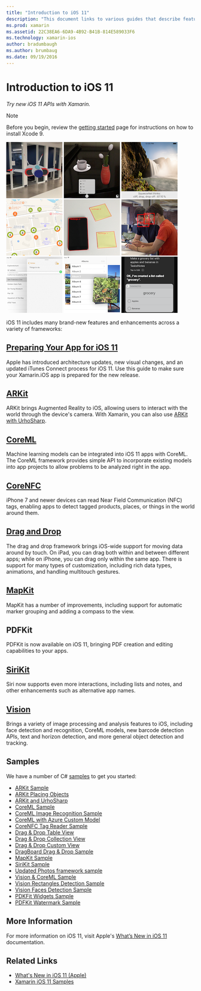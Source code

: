 ```yaml
---
title: "Introduction to iOS 11"
description: "This document links to various guides that describe features of iOS 11, including ARKit, CoreML, MapKit, PDFKit, SiriKit, the Vision framework, and more."
ms.prod: xamarin
ms.assetid: 22C38EA6-6DA9-4B92-B41B-814E589033F6
ms.technology: xamarin-ios
author: bradumbaugh
ms.author: brumbaug
ms.date: 09/19/2016
---
```


# Introduction to iOS 11

_Try new iOS 11 APIs with Xamarin._

> [!NOTE]
> Before you begin, review the [getting started](get-started.md) page for instructions on how to install Xcode 9.

![ARKit Example](images/arkit.png) ![AR Placing Objects](images/arkit2.png) ![CoreML Example](images/coreml.png) ![MapKit Example](images/mapkit.png) ![Vision Rectangles Example](images/vision1.png) ![Vision Faces Example](images/vision2.png) ![Drag and Drop Example](images/drag-drop.png) ![Drag and Drop Example](images/drag-drop2.png) ![SiriKit Example](images/sirikit.png)

iOS 11 includes many brand-new features and enhancements across a variety of frameworks:

## [Preparing Your App for iOS 11](updating-your-app/index.md)

Apple has introduced architecture updates, new visual changes, and an updated iTunes Connect process for iOS 11. Use this guide to make sure your Xamarin.iOS app is prepared for the new release.

## [ARKit](arkit/index.md)

ARKit brings Augmented Reality to iOS, allowing users to interact with the world through the device's camera.
With Xamarin, you can also use [ARKit with UrhoSharp](arkit/urhosharp.md).

## [CoreML](coreml.md)

Machine learning models can be integrated into iOS 11 apps with CoreML. The CoreML framework provides simple API to incorporate existing models into app projects to allow problems to be analyzed right in the app.

## [CoreNFC](corenfc.md)

iPhone 7 and newer devices can read Near Field Communication (NFC) tags,
enabling apps to detect tagged products, places, or things in the
world around them.

## [Drag and Drop](drag-and-drop.md)

The drag and drop framework brings iOS-wide support for moving data around by touch. On iPad, you can drag both within and between different apps; while on iPhone, you can drag only within the same app. There is support for many types of customization, including rich data types, animations, and handling multitouch gestures.

## [MapKit](mapkit.md)

MapKit has a number of improvements, including support for automatic marker grouping
and adding a compass to the view.

## PDFKit

PDFKit is now available on iOS 11, bringing PDF creation and editing capabilities to your apps.

## [SiriKit](sirikit.md)

Siri now supports even more interactions, including lists and notes, and other enhancements such as alternative app names.

## [Vision](vision.md)

Brings a variety of image processing and analysis features to iOS, including face detection and recognition, CoreML models, new barcode detection APIs, text and horizon detection, and more general object detection and tracking.

## Samples

We have a number of C# [samples](https://developer.xamarin.com/samples/ios/iOS11/) to get you started:

* [ARKit Sample](https://developer.xamarin.com/samples/monotouch/ios11/ARKitSample/)
* [ARKit Placing Objects](https://developer.xamarin.com/samples/monotouch/ios11/ARKitPlacingObjects/)
* [ARKit and UrhoSharp](arkit/urhosharp.md)
* [CoreML Sample](https://developer.xamarin.com/samples/monotouch/ios11/CoreML)
* [CoreML Image Recognition Sample](https://developer.xamarin.com/samples/monotouch/ios11/CoreMLImageRecognition)
* [CoreML with Azure Custom Model](https://developer.xamarin.com/samples/monotouch/ios11/CoreMLAzureModel)
* [CoreNFC Tag Reader Sample](https://developer.xamarin.com/samples/monotouch/ios11/NFCTagReader/)
* [Drag & Drop Table View](https://developer.xamarin.com/samples/monotouch/ios11/DragAndDropTableView)
* [Drag & Drop Collection View](https://developer.xamarin.com/samples/monotouch/ios11/DragAndDropCollectionView)
* [Drag & Drop Custom View](https://developer.xamarin.com/samples/monotouch/ios11/DragAndDropCustomView)
* [DragBoard Drag & Drop Sample](https://developer.xamarin.com/samples/monotouch/ios11/DragAndDropDragBoard)
* [MapKit Sample](https://developer.xamarin.com/samples/monotouch/ios11/MapKitSample)
* [SiriKit Sample](https://developer.xamarin.com/samples/monotouch/ios11/SiriKitSample/)
* [Updated Photos framework sample](https://developer.xamarin.com/samples/monotouch/ios11/SamplePhotoApp/)
* [Vision & CoreML Sample](https://developer.xamarin.com/samples/monotouch/ios11/CoreMLVision)
* [Vision Rectangles Detection Sample](https://developer.xamarin.com/samples/monotouch/ios11/VisionRects)
* [Vision Faces Detection Sample](https://developer.xamarin.com/samples/monotouch/ios11/VisionFaces)
* [PDKFit Widgets Sample](https://developer.xamarin.com/samples/monotouch/ios11/PDFAnnotationWidgetsAdvanced)
* [PDFKit Watermark Sample](https://developer.xamarin.com/samples/monotouch/ios11/PDFDocumentWatermark)

## More Information

For more information on iOS 11, visit Apple's [What’s New in iOS 11](https://developer.apple.com/ios/) documentation.


## Related Links

- [What's New in iOS 11 (Apple)](https://developer.apple.com/ios/)
- [Xamarin iOS 11 Samples](https://developer.xamarin.com/samples/ios/iOS11/)

